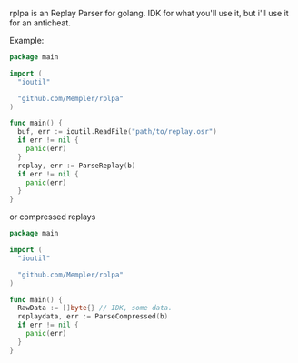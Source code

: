 rplpa is an Replay Parser for golang.
IDK for what you'll use it, but i'll use it for an anticheat.

Example:
```go
package main

import (
  "ioutil"

  "github.com/Mempler/rplpa"
)

func main() {
  buf, err := ioutil.ReadFile("path/to/replay.osr")
  if err != nil {
    panic(err)
  }
  replay, err := ParseReplay(b)
  if err != nil {
    panic(err)
  }
}
```

or compressed replays

```go
package main

import (
  "ioutil"

  "github.com/Mempler/rplpa"
)

func main() {
  RawData := []byte{} // IDK, some data.
  replaydata, err := ParseCompressed(b)
  if err != nil {
    panic(err)
  }
}
```